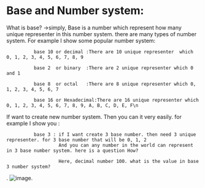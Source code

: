 # Base and Number system:

What is base?
->simply, Base is a number which represent how many unique representer in this number system. 
there are many types of number system. 
For example I show some popular number system:

              base 10 or decimal :There are 10 unique representer  which 0, 1, 2, 3, 4, 5, 6, 7, 8, 9 
              
              base 2  or binary  :There are 2 unique representer which 0 and 1
              
              base 8  or octal   :There are 8 unique representer which 0, 1, 2, 3, 4, 5, 6, 7
              
              base 16 or Hexadecimal:There are 16 unique representer which 0, 1, 2, 3, 4, 5, 6, 7, 8, 9, A, B, C, D, E, F\n
              
If want to create new number system. Then you can it very easily.
for example I show you :

              base 3 : if I want create 3 base number. then need 3 unique representer. for 3 base number that will be 0, 1, 2
                       And you can any number in the world can represent in 3 base number system. here is a question How?
                       
                       Here, decimal number 100. what is the value in base 3 number system?
.
                        ![image](https://user-images.githubusercontent.com/38063040/123503996-4e1ee800-d678-11eb-881e-ceb4e97c45fb.png).

                                
                       
                       
  
                     

                      
                       
